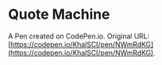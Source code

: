 # Quote Machine

A Pen created on CodePen.io. Original URL: [https://codepen.io/KhalSCI/pen/NWmRdKG](https://codepen.io/KhalSCI/pen/NWmRdKG).

